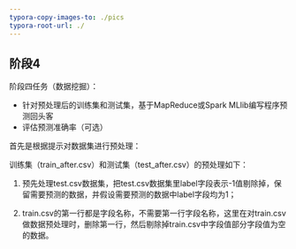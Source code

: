 ```yaml
---
typora-copy-images-to: ./pics
typora-root-url: ./
---
```


## 阶段4

阶段四任务（数据挖掘）：

- 针对预处理后的训练集和测试集，基于MapReduce或Spark MLlib编写程序预测回头客
- 评估预测准确率（可选）

首先是根据提示对数据集进行预处理：

训练集（train_after.csv）和测试集（test_after.csv）的预处理如下：

1. 预先处理test.csv数据集，把test.csv数据集里label字段表示-1值剔除掉，保留需要预测的数据，并假设需要预测的数据中label字段均为1；

2. train.csv的第一行都是字段名称，不需要第一行字段名称，这里在对train.csv做数据预处理时，删除第一行，然后剔除掉train.csv中字段值部分字段值为空的数据。